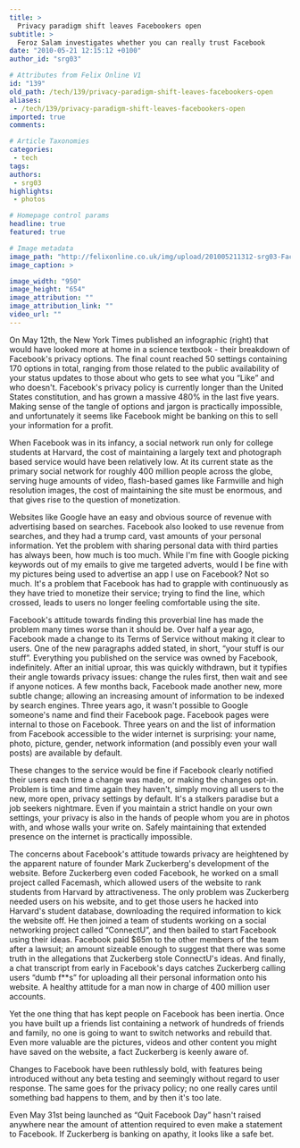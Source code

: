 ```yaml
---
title: >
  Privacy paradigm shift leaves Facebookers open
subtitle: >
  Feroz Salam investigates whether you can really trust Facebook
date: "2010-05-21 12:15:12 +0100"
author_id: "srg03"

# Attributes from Felix Online V1
id: "139"
old_path: /tech/139/privacy-paradigm-shift-leaves-facebookers-open
aliases:
 - /tech/139/privacy-paradigm-shift-leaves-facebookers-open
imported: true
comments:

# Article Taxonomies
categories:
 - tech
tags:
authors:
 - srg03
highlights:
 - photos

# Homepage control params
headline: true
featured: true

# Image metadata
image_path: "http://felixonline.co.uk/img/upload/201005211312-srg03-Facebook.jpg"
image_caption: >

image_width: "950"
image_height: "654"
image_attribution: ""
image_attribution_link: ""
video_url: ""
---
```


On May 12th, the New York Times published an infographic (right) that would have looked more at home in a science textbook - their breakdown of Facebook's privacy options. The final count reached 50 settings containing 170 options in total, ranging from those related to the public availability of your status updates to those about who gets to see what you “Like” and who doesn't. Facebook's privacy policy is currently longer than the United States constitution, and has grown a massive 480% in the last five years. Making sense of the tangle of options and jargon is practically impossible, and unfortunately it seems like Facebook might be banking on this to sell your information for a profit.

When Facebook was in its infancy, a social network run only for college students at Harvard, the cost of maintaining a largely text and photograph based service would have been relatively low. At its current state as the primary social network for roughly 400 million people across the globe, serving huge amounts of video, flash-based games like Farmville and high resolution images, the cost of maintaining the site must be enormous, and that gives rise to the question of monetization.

Websites like Google have an easy and obvious source of revenue with advertising based on searches. Facebook also looked to use revenue from searches, and they had a trump card, vast amounts of your personal information. Yet the problem with sharing personal data with third parties has always been, how much is too much. While I'm fine with Google picking keywords out of my emails to give me targeted adverts, would I be fine with my pictures being used to advertise an app I use on Facebook? Not so much. It's a problem that Facebook has had to grapple with continuously as they have tried to monetize their service; trying to find the line, which crossed, leads to users no longer feeling comfortable using the site.

Facebook's attitude towards finding this proverbial line has made the problem many times worse than it should be. Over half a year ago, Facebook made a change to its Terms of Service without making it clear to users. One of the new paragraphs added stated, in short, “your stuff is our stuff”. Everything you published on the service was owned by Facebook, indefinitely. After an initial uproar, this was quickly withdrawn, but it typifies their angle towards privacy issues: change the rules first, then wait and see if anyone notices. A few months back, Facebook made another new, more subtle change; allowing an increasing amount of information to be indexed by search engines. Three years ago, it wasn't possible to Google someone's name and find their Facebook page. Facebook pages were internal to those on Facebook. Three years on and the list of information from Facebook accessible to the wider internet is surprising: your name, photo, picture, gender, network information (and possibly even your wall posts) are available by default.

These changes to the service would be fine if Facebook clearly notified their users each time a change was made, or making the changes opt-in. Problem is time and time again they haven't, simply moving all users to the new, more open, privacy settings by default. It's a stalkers paradise but a job seekers nightmare. Even if you maintain a strict handle on your own settings, your privacy is also in the hands of people whom you are in photos with, and whose walls your write on. Safely maintaining that extended presence on the internet is practically impossible.

The concerns about Facebook's attitude towards privacy are heightened by the apparent nature of founder Mark Zuckerberg's development of the website. Before Zuckerberg even coded Facebook, he worked on a small project called Facemash, which allowed users of the website to rank students from Harvard by attractiveness. The only problem was Zuckerberg needed users on his website, and to get those users he hacked into Harvard's student database, downloading the required information to kick the website off. He then joined a team of students working on a social networking project called “ConnectU”, and then bailed to start Facebook using their ideas. Facebook paid $65m to the other members of the team after a lawsuit; an amount sizeable enough to suggest that there was some truth in the allegations that Zuckerberg stole ConnectU's ideas. And finally, a chat transcript from early in Facebook's days catches Zuckerberg calling users “dumb f**s” for uploading all their personal information onto his website. A healthy attitude for a man now in charge of 400 million user accounts.

Yet the one thing that has kept people on Facebook has been inertia. Once you have built up a friends list containing a network of hundreds of friends and family, no one is going to want to switch networks and rebuild that. Even more valuable are the pictures, videos and other content you might have saved on the website, a fact Zuckerberg is keenly aware of.

Changes to Facebook have been ruthlessly bold, with features being introduced without any beta testing and seemingly without regard to user response. The same goes for the privacy policy; no one really cares until something bad happens to them, and by then it's too late.

Even May 31st being launched as “Quit Facebook Day” hasn't raised anywhere near the amount of attention required to even make a statement to Facebook. If Zuckerberg is banking on apathy, it looks like a safe bet.
